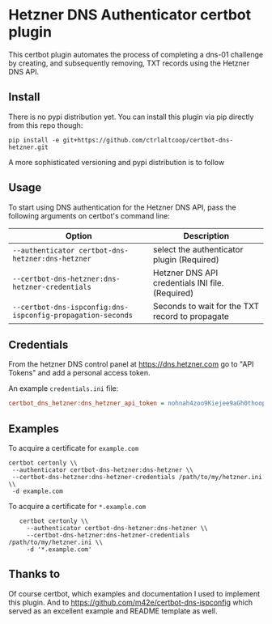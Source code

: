 # Hetzner DNS Authenticator certbot plugin


This certbot plugin automates the process of
completing a dns-01 challenge by creating, and
subsequently removing, TXT records using the Hetzner DNS API.

## Install

There is no pypi distribution yet. You can install this plugin via pip directly from this repo though:

```
pip install -e git+https://github.com/ctrlaltcoop/certbot-dns-hetzner.git
```

A more sophisticated versioning and pypi distribution is to follow

## Usage

To start using DNS authentication for the Hetzner DNS API, pass the following arguments on certbot's command line:

| Option                                                     | Description                                      |
|------------------------------------------------------------|--------------------------------------------------|
| `--authenticator certbot-dns-hetzner:dns-hetzner`          | select the authenticator plugin (Required)       |
| `--certbot-dns-hetzner:dns-hetzner-credentials`            | Hetzner DNS API credentials INI file. (Required) |
| `--certbot-dns-ispconfig:dns-ispconfig-propagation-seconds`| Seconds to wait for the TXT record to propagate  |

## Credentials


From the hetzner DNS control panel at https://dns.hetzner.com go to "API Tokens" and add a personal access token.

An example ``credentials.ini`` file:

```ini
certbot_dns_hetzner:dns_hetzner_api_token = nohnah4zoo9Kiejee9aGh0thoopee2sa
```
## Examples
To acquire a certificate for `example.com`
```shell script
certbot certonly \\
 --authenticator certbot-dns-hetzner:dns-hetzner \\
 --certbot-dns-hetzner:dns-hetzner-credentials /path/to/my/hetzner.ini \\
 -d example.com
```

To acquire a certificate for ``*.example.com``
```shell script
   certbot certonly \\
     --authenticator certbot-dns-hetzner:dns-hetzner \\
     --certbot-dns-hetzner:dns-hetzner-credentials /path/to/my/hetzner.ini \\
     -d '*.example.com'
```
     
## Thanks to

Of course certbot, which examples and documentation I used to implement this plugin. And to https://github.com/m42e/certbot-dns-ispconfig which served as an excellent example and README template as well.

